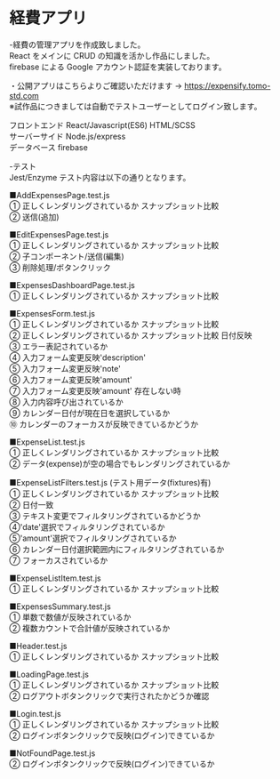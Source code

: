 # 経費アプリ

-経費の管理アプリを作成致しました。  
React をメインに CRUD の知識を活かし作品にしました。  
firebase による Google アカウント認証を実装しております。  
  
・公開アプリはこちらよりご確認いただけます → https://expensify.tomo-std.com  
※試作品につきましては自動でテストユーザーとしてログイン致します。  
  
フロントエンド React/Javascript(ES6) HTML/SCSS  
サーバーサイド Node.js/express  
データベース firebase  
  
-テスト  
Jest/Enzyme
テスト内容は以下の通りとなります。
  
■AddExpensesPage.test.js  
① 正しくレンダリングされているか スナップショット比較  
② 送信(追加)  
  
■EditExpensesPage.test.js  
① 正しくレンダリングされているか スナップショット比較  
② 子コンポーネント/送信(編集)  
③ 削除処理/ボタンクリック  
  
■ExpensesDashboardPage.test.js  
① 正しくレンダリングされているか スナップショット比較  
  
■ExpensesForm.test.js  
① 正しくレンダリングされているか スナップショット比較  
② 正しくレンダリングされているか スナップショット比較 日付反映  
③ エラー表記されているか  
④ 入力フォーム変更反映'description'  
⑤ 入力フォーム変更反映'note'  
⑥ 入力フォーム変更反映'amount'  
⑦ 入力フォーム変更反映'amount' 存在しない時  
⑧ 入力内容呼び出されているか  
⑨ カレンダー日付が現在日を選択しているか  
⑩ カレンダーのフォーカスが反映できているかどうか  
  
■ExpenseList.test.js  
① 正しくレンダリングされているか スナップショット比較  
② データ(expense)が空の場合でもレンダリングされているか  
  
■ExpenseListFilters.test.js (テスト用データ(fixtures)有)  
① 正しくレンダリングされているか スナップショット比較  
② 日付一致  
③ テキスト変更でフィルタリングされているかどうか  
④'date'選択でフィルタリングされているか  
⑤'amount'選択でフィルタリングされているか  
⑥ カレンダー日付選択範囲内にフィルタリングされているか  
⑦ フォーカスされているか  
  
■ExpenseListItem.test.js  
① 正しくレンダリングされているか スナップショット比較  
  
■ExpensesSummary.test.js  
① 単数で数値が反映されているか  
② 複数カウントで合計値が反映されているか  
  
■Header.test.js  
① 正しくレンダリングされているか スナップショット比較  
  
■LoadingPage.test.js  
① 正しくレンダリングされているか スナップショット比較  
② ログアウトボタンクリックで実行されたかどうか確認  
  
■Login.test.js  
① 正しくレンダリングされているか スナップショット比較  
② ログインボタンクリックで反映(ログイン)できているか  
  
■NotFoundPage.test.js  
② ログインボタンクリックで反映(ログイン)できているか  
  
